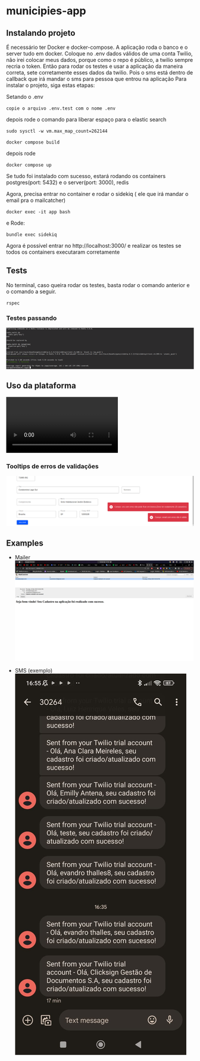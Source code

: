 # municipies-app



## Instalando projeto

É necessário ter Docker e docker-compose. A aplicação roda o banco e o server tudo em docker.
Coloque no .env dados válidos de uma conta Twilio, não irei colocar meus dados, porque como o repo é público, a twilio
sempre recria o token. Então para rodar os testes e usar a aplicação da maneira correta, sete corretamente esses dados da twilio.
Pois o sms está dentro de callback que irá mandar o sms para pessoa que entrou na aplicação
Para instalar o projeto, siga estas etapas:

Setando o .env
```
copie o arquivo .env.test com o nome .env
```
depois rode o comando para liberar espaço para o elastic search
```
sudo sysctl -w vm.max_map_count=262144
```
```
docker compose build
```

depois rode
```
docker compose up
```

Se tudo foi instalado com sucesso, estará rodando os containers postgres(port: 5432) e o server(port: 3000), redis

Agora, precisa entrar no container e rodar o sidekiq ( ele que irá mandar o email pra o mailcatcher)
```
docker exec -it app bash
```
e Rode:
```
bundle exec sidekiq
```
Agora é possível entrar no http://localhost:3000/ e realizar os testes se todos os containers executaram corretamente

## Tests

No terminal, caso queira rodar os testes, basta rodar o comando anterior e o comando a seguir.
```
rspec
```

### Testes passando
![alt text](https://github.com/evandrotvc/municipies/blob/main/app/assets/images/tests.png)


## Uso da plataforma
![alt text](https://github.com/evandrotvc/municipies/blob/main/app/assets/videos/TesteProjeto.mp4)


### Tooltips de erros de validações
![alt text](https://github.com/evandrotvc/municipies/blob/main/app/assets/images/toast_test.png)

## Examples
- Mailer
![alt text](https://github.com/evandrotvc/municipies-app/blob/main/app/assets/images/mailer.png)

- SMS (exemplo)
![alt text](https://github.com/evandrotvc/municipies-app/blob/main/app/assets/images/sms.jpeg)




